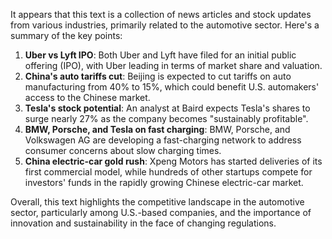 It appears that this text is a collection of news articles and stock updates from various industries, primarily related to the automotive sector. Here's a summary of the key points:

1. **Uber vs Lyft IPO**: Both Uber and Lyft have filed for an initial public offering (IPO), with Uber leading in terms of market share and valuation.
2. **China's auto tariffs cut**: Beijing is expected to cut tariffs on auto manufacturing from 40% to 15%, which could benefit U.S. automakers' access to the Chinese market.
3. **Tesla's stock potential**: An analyst at Baird expects Tesla's shares to surge nearly 27% as the company becomes "sustainably profitable".
4. **BMW, Porsche, and Tesla on fast charging**: BMW, Porsche, and Volkswagen AG are developing a fast-charging network to address consumer concerns about slow charging times.
5. **China electric-car gold rush**: Xpeng Motors has started deliveries of its first commercial model, while hundreds of other startups compete for investors' funds in the rapidly growing Chinese electric-car market.

Overall, this text highlights the competitive landscape in the automotive sector, particularly among U.S.-based companies, and the importance of innovation and sustainability in the face of changing regulations.